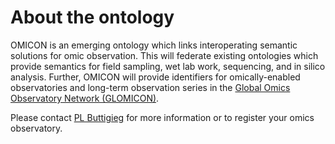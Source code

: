 # About the ontology

OMICON is an emerging ontology which links interoperating semantic solutions for omic observation. This will federate existing ontologies which provide semantics for field sampling, wet lab work, sequencing, and in silico analysis. Further, OMICON will provide identifiers for omically-enabled observatories and long-term observation series in the [Global Omics Observatory Network (GLOMICON)](https://www.atlantos-h2020.eu/events/workshop-on-enhancing-omics-observation/).

Please contact [PL Buttigieg](https://orcid.org/0000-0002-4366-3088) for more information or to register your omics observatory.
